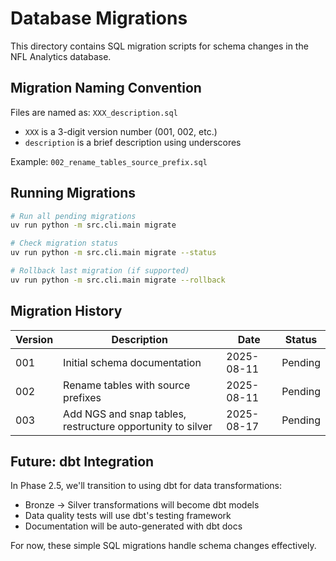 # Database Migrations

This directory contains SQL migration scripts for schema changes in the NFL Analytics database.

## Migration Naming Convention

Files are named as: `XXX_description.sql`
- `XXX` is a 3-digit version number (001, 002, etc.)
- `description` is a brief description using underscores

Example: `002_rename_tables_source_prefix.sql`

## Running Migrations

```bash
# Run all pending migrations
uv run python -m src.cli.main migrate

# Check migration status
uv run python -m src.cli.main migrate --status

# Rollback last migration (if supported)
uv run python -m src.cli.main migrate --rollback
```

## Migration History

| Version | Description | Date | Status |
|---------|------------|------|--------|
| 001 | Initial schema documentation | 2025-08-11 | Pending |
| 002 | Rename tables with source prefixes | 2025-08-11 | Pending |
| 003 | Add NGS and snap tables, restructure opportunity to silver | 2025-08-17 | Pending |

## Future: dbt Integration

In Phase 2.5, we'll transition to using dbt for data transformations:
- Bronze → Silver transformations will become dbt models
- Data quality tests will use dbt's testing framework
- Documentation will be auto-generated with dbt docs

For now, these simple SQL migrations handle schema changes effectively.